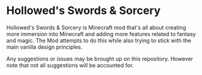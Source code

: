 # Hollowed's Swords & Sorcery

Hollowed's Swords & Sorcery is Minecraft mod that's all about creating more immersion into Minecraft and adding more features related to fantasy and magic. The Mod attempts to do this while also trying to stick with the main vanilla design principles.



Any suggestions or issues may be brought up on this repository. However note that not all suggestions will be accounted for.


